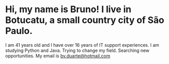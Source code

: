 # Hi, my name is Bruno! I live in Botucatu, a small country city of São Paulo.
I am 41 years old and I have over 16 years of IT support experiences.
I am studying Python and Java. Trying to change my field. Searching new opportunities.
My email is bv.duarte@hotmail.com
